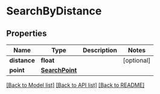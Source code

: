 # SearchByDistance

## Properties
Name | Type | Description | Notes
------------ | ------------- | ------------- | -------------
**distance** | **float** |  | [optional] 
**point** | [**SearchPoint**](SearchPoint.md) |  | 

[[Back to Model list]](../README.md#documentation-for-models) [[Back to API list]](../README.md#documentation-for-api-endpoints) [[Back to README]](../README.md)


